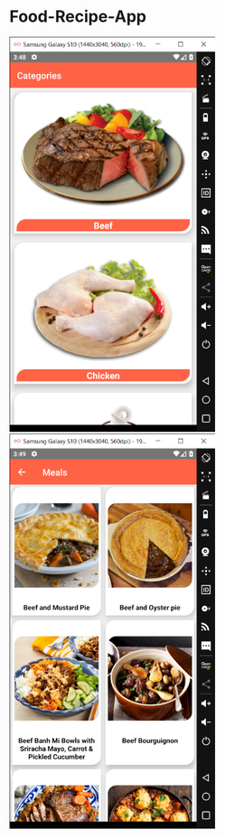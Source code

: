 # Food-Recipe-App

<View>
<img src="screenshots/category_page.png" witdh="700" height="700" />
<img src="screenshots/meal_page.png" witdh="700" height="700" />
</View>

